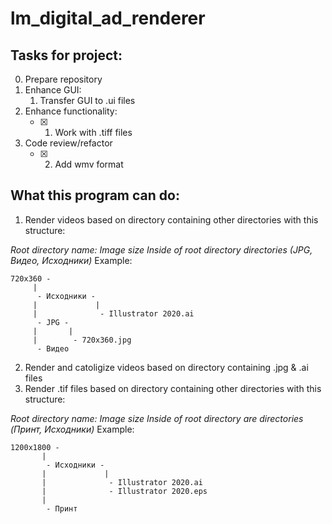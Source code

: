 # lm_digital_ad_renderer

## Tasks for project:

0. Prepare repository
1. Enhance GUI:
    1. Transfer GUI to .ui files
2. Enhance functionality:
    - [x] 1. Work with .tiff files
3. Code review/refactor
    - [x] 2. Add wmv format


## What this program can do:
1. Render videos based on directory containing other directories with this structure:

_Root directory name: Image size
Inside of root directory directories (JPG, Видео, Исходники)_
Example:
```
720x360 -
	 |
	  - Исходники -
	 |             |
	 |              - Illustrator 2020.ai
	  - JPG -
	 |       |
	 |        - 720x360.jpg
	  - Видео
```
2. Render and catoligize videos based on directory containing .jpg & .ai files
3. Render .tif files based on directory containing other directories with this structure:

_Root directory name: Image size
Inside of root directory are directories (Принт, Исходники)_
Example:
```
1200x1800 -
	   |
	    - Исходники - 
	   |             |
	   |              - Illustrator 2020.ai
	   |              - Illustrator 2020.eps
	   |
	    - Принт
```